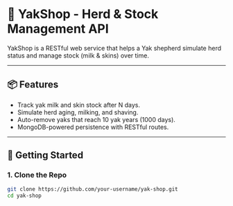 # 🐑 YakShop - Herd & Stock Management API

YakShop is a RESTful web service that helps a Yak shepherd simulate herd status and manage stock (milk & skins) over time.

---

## 📦 Features

- Track yak milk and skin stock after N days.
- Simulate herd aging, milking, and shaving.
- Auto-remove yaks that reach 10 yak years (1000 days).
- MongoDB-powered persistence with RESTful routes.

---

## 🚀 Getting Started

### 1. Clone the Repo

```bash
git clone https://github.com/your-username/yak-shop.git
cd yak-shop
